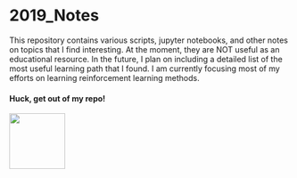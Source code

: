 # 2019_Notes

This repository contains various scripts, jupyter notebooks, and other notes on topics that I find interesting. At the moment, they are NOT useful as an educational resource.
In the future, I plan on including a detailed list of the most useful learning path that I found. I am currently focusing most of my efforts on learning reinforcement learning methods.

 
  
   
    
     
      
       
        
         
          
           
            
             
              
#### Huck, get out of my repo!
<img src='https://harrisonjansma.com/img/huck/huck32.jpg' width=100>
